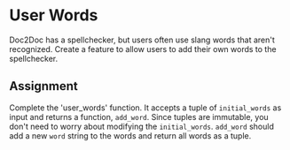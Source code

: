 # User Words

Doc2Doc has a spellchecker, but users often use slang words that aren't recognized. Create a feature to allow users to add their own words to the spellchecker.

## Assignment

Complete the 'user_words' function. It accepts a tuple of `initial_words` as input and returns a function, `add_word`. Since tuples are immutable, you don't need to worry about modifying the `initial_words`. `add_word` should add a new `word` string to the words and return all words as a tuple.